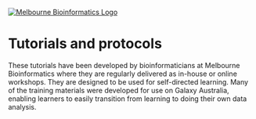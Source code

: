 [![Melbourne Bioinformatics Logo](img/melbioinf_logo.png)](https://www.melbournebioinformatics.org.au/)

# Tutorials and protocols

These tutorials have been developed by bioinformaticians at Melbourne Bioinformatics where they are regularly delivered as in-house or online workshops. They are designed to be used for self-directed learning. Many of the training materials were developed for use on Galaxy Australia, enabling learners to easily transition from learning to doing their own data analysis.
